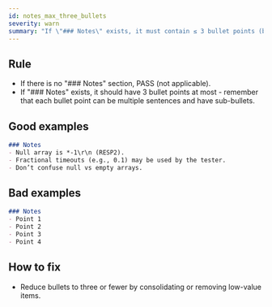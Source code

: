 ```yaml
---
id: notes_max_three_bullets
severity: warn
summary: "If \"### Notes\" exists, it must contain ≤ 3 bullet points (bullets may be multi-sentence)."
---
```


## Rule
- If there is no "### Notes" section, PASS (not applicable).
- If "### Notes" exists, it should have 3 bullet points at most - remember that each bullet point can be multiple sentences and have sub-bullets.

## Good examples
```md
### Notes
- Null array is *-1\r\n (RESP2).
- Fractional timeouts (e.g., 0.1) may be used by the tester.
- Don’t confuse null vs empty arrays.
```

## Bad examples
```md
### Notes
- Point 1
- Point 2
- Point 3
- Point 4
```

## How to fix
- Reduce bullets to three or fewer by consolidating or removing low-value items.